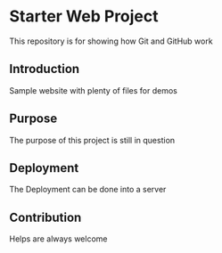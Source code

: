 # Starter Web Project

This repository is for showing how Git and GitHub work

## Introduction

Sample website with plenty of files for demos

## Purpose

The purpose of this project is still in question

## Deployment

The Deployment can be done into a server

## Contribution

Helps are always welcome
